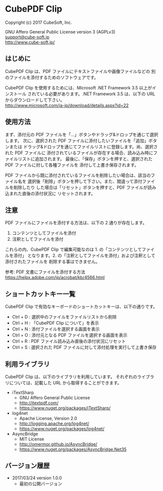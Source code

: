 # CubePDF Clip

Copyright (c) 2017 CubeSoft, Inc.

GNU Affero General Public License version 3 (AGPLv3)  
support@cube-soft.jp  
http://www.cube-soft.jp/  

## はじめに

CubePDF Clip は、PDF ファイルにテキストファイルや画像ファイルなどの
別のファイルを添付するためのソフトウェアです。

CubePDF Clip を使用するためには、Microsoft .NET Framework 3.5 以上がインストール
されている必要があります。.NET Framework 3.5 は、以下の URL からダウンロードして下さい。  
http://www.microsoft.com/ja-jp/download/details.aspx?id=22

## 使用方法

まず、添付元の PDF ファイルを「...」ボタンやドラッグ&ドロップを通じて選択します。
次に、選択された PDF ファイルに添付したいファイルを「追加」ボタンまたは
ドラッグ&ドロップを通じてファイルリストに登録します。尚、選択された PDF ファイルに
添付されているファイルが存在する場合、読み込み時にファイルリストに追加されます。
最後に、「保存」ボタンを押すと、選択された PDF ファイルに対して各種ファイルを
添付して上書き保存されます。

PDF ファイルから既に添付されているファイルを削除したい場合は、該当のファイル名を
選択後「削除」ボタンを押して下さい。また、間違って添付ファイルを削除したり
した場合は「リセット」ボタンを押すと、PDF ファイルが読み込まれた直後の添付状況に
リセットされます。

## 注意

PDF ファイルにファイルを添付する方法は、以下の 2 通りが存在します。

1. コンテンツとしてファイルを添付
2. 注釈としてファイルを添付

これらの内、CubePDF Clip で編集可能なのは 1. の「コンテンツとしてファイルを添付」
となります。2. の「注釈としてファイルを添付」および注釈として添付されたファイルを
削除する事はできません。

参考: PDF 文書にファイルを添付する方法  
https://helpx.adobe.com/jp/acrobat/kb/4566.html

## ショートカットキー一覧

CubePDF Clip で有効なキーボードのショートカットキーは、以下の通りです。

* Ctrl + D : 選択中のファイルをファイルリストから削除
* Ctrl + H : 「CubePDF Clip について」を表示
* Ctrl + N : 添付ファイルを選択する画面を表示
* Ctrl + O : 添付元となる PDF ファイルを選択する画面を表示
* Ctrl + R : PDF ファイル読み込み直後の添付状況にリセット
* Ctrl + S : 選択された PDF ファイルに対して添付処理を実行して上書き保存

## 利用ライブラリ

CubePDF Clip は、以下のライブラリを利用しています。
それぞれのライブラリについては、記載した URL から取得することができます。

* iTextSharp
    - GNU Affero General Public License
    - http://itextpdf.com/
    - https://www.nuget.org/packages/iTextSharp/
* log4net
    - Apache License, Version 2.0
    - http://logging.apache.org/log4net/
    - https://www.nuget.org/packages/log4net/
* AsyncBridge
    - MIT License
    - http://omermor.github.io/AsyncBridge/
    - https://www.nuget.org/packages/AsyncBridge.Net35

## バージョン履歴

* 2017/03/24 version 1.0.0
    - 最初の公開バージョン